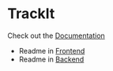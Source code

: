 # TrackIt

Check out the [Documentation](https://rlindner81.github.io/tracker/)

- Readme in [Frontend](frontend/README.md)
- Readme in [Backend](backend/README.md)
